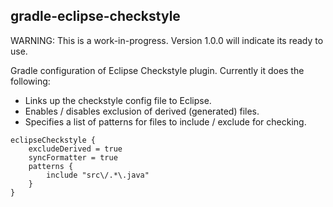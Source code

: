 
gradle-eclipse-checkstyle
--------------------

WARNING: This is a work-in-progress. Version 1.0.0 will indicate its ready to use.

Gradle configuration of Eclipse Checkstyle plugin.  Currently it does the following:

 * Links up the checkstyle config file to Eclipse.
 * Enables / disables exclusion of derived (generated) files.
 * Specifies a list of patterns for files to include / exclude for checking.

```
eclipseCheckstyle {
    excludeDerived = true
    syncFormatter = true
    patterns {
        include "src\/.*\.java"
    }
}
```

